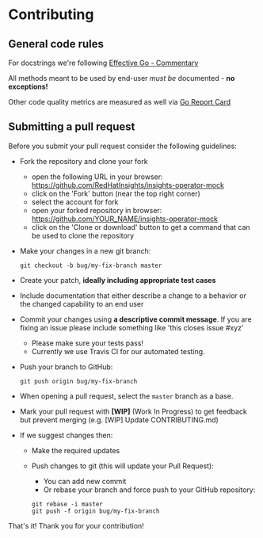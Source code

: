 # Contributing

## General code rules

For docstrings we're following [Effective Go - Commentary](https://golang.org/doc/effective_go.html#commentary)

All methods meant to be used by end-user *must be* documented - **no exceptions!**

Other code quality metrics are measured as well via [Go Report Card](https://goreportcard.com/report/github.com/tisnik/insights-operator-mock)



## Submitting a pull request

Before you submit your pull request consider the following guidelines:

* Fork the repository and clone your fork
  * open the following URL in your browser: https://github.com/RedHatInsights/insights-operator-mock
  * click on the 'Fork' button (near the top right corner)
  * select the account for fork
  * open your forked repository in browser: https://github.com/YOUR_NAME/insights-operator-mock
  * click on the 'Clone or download' button to get a command that can be used to clone the repository

* Make your changes in a new git branch:

     ```shell
     git checkout -b bug/my-fix-branch master
     ```

* Create your patch, **ideally including appropriate test cases**
* Include documentation that either describe a change to a behavior or the changed capability to an end user
* Commit your changes using **a descriptive commit message**. If you are fixing an issue please include something like 'this closes issue #xyz'
    * Please make sure your tests pass!
    * Currently we use Travis CI for our automated testing.

* Push your branch to GitHub:

    ```shell
    git push origin bug/my-fix-branch
    ```

* When opening a pull request, select the `master` branch as a base.
* Mark your pull request with **[WIP]** (Work In Progress) to get feedback but prevent merging (e.g. [WIP] Update CONTRIBUTING.md)
* If we suggest changes then:
  * Make the required updates
  * Push changes to git (this will update your Pull Request):
    * You can add new commit
    * Or rebase your branch and force push to your GitHub repository:

    ```shell
    git rebase -i master
    git push -f origin bug/my-fix-branch
    ```

That's it! Thank you for your contribution!

